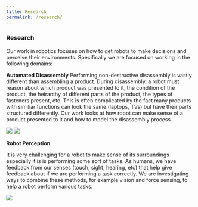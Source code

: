 ```yaml
---
title: Research
permalink: /research/
---
```


### Research

Our work in robotics focuses on how to get robots to make decisions and perceive their environments. Specifically we are focused on working in the following domains:

**Automated Disassembly**
Performing non-destructive disassembly is vastly different than assembling a product. During disassembly, a robot must reason about which product was presented to it, the condition of the product, the heirarchy of different parts of the product, the types of fasteners present, etc. This is often complicated by the fact many products with similiar functions can look the same (laptops, TVs) but have their parts structured differently. Our work looks at how robot can make sense of a product presented to it and how to model the disassembly process
<div class="content list people">
    <div class="list-item-people">
            <p class="list-post-title">
            <img class="research-automated-thumbnail" src="{{site.baseurl}}/images/research/fastener_detection.jpg">
            <img class="research-automated-thumbnail" src="{{site.baseurl}}/images/research/chevy_bolt_disassembly.jpg">
             </p>
            </div>
 </div>


**Robot Perception**

It is very challenging for a robot to make sense of its surroundings especially it is is performing some sort of tasks. As humans, we have feedback from our senses (touch, sight, hearing, etc) that help give feedback about if we are performing a task correctly. We are investigating ways to combine these methods, for example vision and force sensing, to help a robot perform various tasks.

<div class="content list people">
    <div class="list-item-people">
            <p class="list-post-title">
            <img class="research-thumbnail" src="{{site.baseurl}}/images/research/jwu_turtlebot.jpg">
             </p>
            </div>
 </div>

